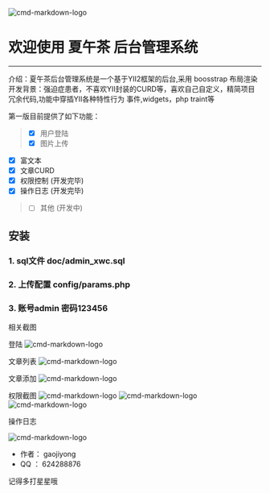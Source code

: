 ![cmd-markdown-logo](https://raw.githubusercontent.com/gaojiyong/admin_xwc/master/app/web/adminx/images/tea.png)
# 欢迎使用 夏午茶 后台管理系统

------

介绍：夏午茶后台管理系统是一个基于YII2框架的后台,采用 boosstrap 布局渲染
开发背景：强迫症患者，不喜欢YII封装的CURD等，喜欢自己自定义，精简项目冗余代码,功能中穿插YII各种特性行为 事件,widgets，php traint等


第一版目前提供了如下功能：

> - [x] 用户登陆
>- [x] 图片上传
- [x] 富文本
- [x] 文章CURD
- [x] 权限控制 (开发完毕)
- [x] 操作日志 (开发完毕)
> - [ ] 其他 (开发中)



## 安装
### 1. sql文件 doc/admin_xwc.sql
### 2. 上传配置 config/params.php
### 3. 账号admin 密码123456

相关截图


登陆
![cmd-markdown-logo](https://raw.githubusercontent.com/gaojiyong/admin_xwc/master/app/doc/login.jpg)

文章列表
![cmd-markdown-logo](https://raw.githubusercontent.com/gaojiyong/admin_xwc/master/app/doc/article_list.jpg)

文章添加
![cmd-markdown-logo](https://raw.githubusercontent.com/gaojiyong/admin_xwc/master/app/doc/article_add.jpg)

权限截图
![cmd-markdown-logo](https://raw.githubusercontent.com/gaojiyong/admin_xwc/master/app/doc/ulist.jpg)
![cmd-markdown-logo](https://raw.githubusercontent.com/gaojiyong/admin_xwc/master/app/doc/rlist.jpg)
![cmd-markdown-logo](https://raw.githubusercontent.com/gaojiyong/admin_xwc/master/app/doc/resedit.jpg)

操作日志

![cmd-markdown-logo](https://raw.githubusercontent.com/gaojiyong/admin_xwc/master/app/doc/redit.jpg)

 - 作者： gaojiyong
 - QQ ： 624288876

 记得多打星星哦
